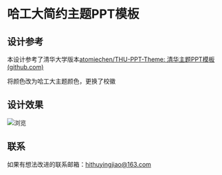 # 哈工大简约主题PPT模板

##  设计参考

本设计参考了清华大学版本[atomiechen/THU-PPT-Theme: 清华主题PPT模板 (github.com)](https://github.com/atomiechen/THU-PPT-Theme)

将颜色改为哈工大主题颜色，更换了校徽

## 设计效果

![浏览](D:\github\HIT-PPT-Theme\pic\浏览.png)

## 联系

如果有想法改进的联系邮箱：hithuyingjiao@163.com
